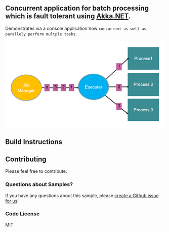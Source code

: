 ﻿## Concurrent application for batch processing which is fault tolerant using [Akka.NET](http://getakka.net/ "Akka.NET - .NET distributed actor framework"). 
Demonstrates via a console application how `concurrent as well as parallely perform multple tasks`. 

![Image of Workflow](/Concurrent-Application/Workflow.PNG)


## Build Instructions

## Contributing

Please feel free to contribute.

### Questions about Samples?

If you have any questions about this sample, please [create a Github issue for us](https://github.com/ERS-HCL/Generic-Batch-Processor/issues)!

### Code License
MIT








